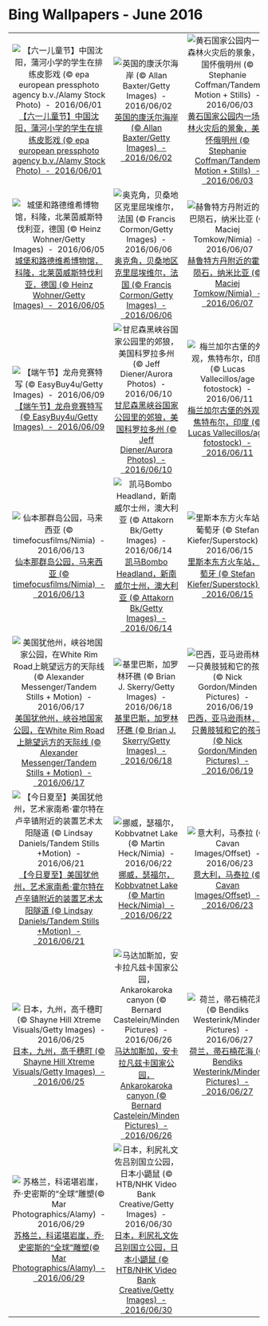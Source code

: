 # Bing Wallpapers - June 2016

| | | | |
|:-------------------------:|:-------------------------:|:-------------------------:|:-------------------------:|
| ![【六一儿童节】中国沈阳，蒲河小学的学生在排练皮影戏 (© epa european pressphoto agency b.v./Alamy Stock Photo)  -  2016/06/01](https://bing.ee123.net/img/cn/fhd/2016/06/01.jpg)[【六一儿童节】中国沈阳，蒲河小学的学生在排练皮影戏 (© epa european pressphoto agency b.v./Alamy Stock Photo)  -  2016/06/01](https://bing.ee123.net/img/cn/fhd/2016/06/01.jpg) | ![英国的康沃尔海岸 (© Allan Baxter/Getty Images)  -  2016/06/02](https://bing.ee123.net/img/cn/fhd/2016/06/02.jpg)[英国的康沃尔海岸 (© Allan Baxter/Getty Images)  -  2016/06/02](https://bing.ee123.net/img/cn/fhd/2016/06/02.jpg) | ![黄石国家公园内一场森林火灾后的景象，美国怀俄明州 (© Stephanie Coffman/Tandem Motion + Stills)  -  2016/06/03](https://bing.ee123.net/img/cn/fhd/2016/06/03.jpg)[黄石国家公园内一场森林火灾后的景象，美国怀俄明州 (© Stephanie Coffman/Tandem Motion + Stills)  -  2016/06/03](https://bing.ee123.net/img/cn/fhd/2016/06/03.jpg) | ![圣克利门蒂岛附近的巨型海藻森林，美国加利福尼亚州 (© Richard Hermann/Visuals Unlimited, Inc.)  -  2016/06/04](https://bing.ee123.net/img/cn/fhd/2016/06/04.jpg)[圣克利门蒂岛附近的巨型海藻森林，美国加利福尼亚州 (© Richard Hermann/Visuals Unlimited, Inc.)  -  2016/06/04](https://bing.ee123.net/img/cn/fhd/2016/06/04.jpg) |
| ![城堡和路德维希博物馆，科隆，北莱茵威斯特伐利亚，德国 (© Heinz Wohner/Getty Images)  -  2016/06/05](https://bing.ee123.net/img/cn/fhd/2016/06/05.jpg)[城堡和路德维希博物馆，科隆，北莱茵威斯特伐利亚，德国 (© Heinz Wohner/Getty Images)  -  2016/06/05](https://bing.ee123.net/img/cn/fhd/2016/06/05.jpg) | ![奥克角，贝桑地区克里屈埃维尔，法国 (© Francis Cormon/Getty Images)  -  2016/06/06](https://bing.ee123.net/img/cn/fhd/2016/06/06.jpg)[奥克角，贝桑地区克里屈埃维尔，法国 (© Francis Cormon/Getty Images)  -  2016/06/06](https://bing.ee123.net/img/cn/fhd/2016/06/06.jpg) | ![赫鲁特方丹附近的霍巴陨石，纳米比亚 (© Maciej Tomkow/Nimia)  -  2016/06/07](https://bing.ee123.net/img/cn/fhd/2016/06/07.jpg)[赫鲁特方丹附近的霍巴陨石，纳米比亚 (© Maciej Tomkow/Nimia)  -  2016/06/07](https://bing.ee123.net/img/cn/fhd/2016/06/07.jpg) | ![成年座头鲸，西尔瓦小海湾，南极洲 (© Robert Harding World Imagery/Offset)  -  2016/06/08](https://bing.ee123.net/img/cn/fhd/2016/06/08.jpg)[成年座头鲸，西尔瓦小海湾，南极洲 (© Robert Harding World Imagery/Offset)  -  2016/06/08](https://bing.ee123.net/img/cn/fhd/2016/06/08.jpg) |
| ![【端午节】龙舟竞赛特写 (© EasyBuy4u/Getty Images)  -  2016/06/09](https://bing.ee123.net/img/cn/fhd/2016/06/09.jpg)[【端午节】龙舟竞赛特写 (© EasyBuy4u/Getty Images)  -  2016/06/09](https://bing.ee123.net/img/cn/fhd/2016/06/09.jpg) | ![甘尼森黑峡谷国家公园里的郊狼，美国科罗拉多州 (© Jeff Diener/Aurora Photos)  -  2016/06/10](https://bing.ee123.net/img/cn/fhd/2016/06/10.jpg)[甘尼森黑峡谷国家公园里的郊狼，美国科罗拉多州 (© Jeff Diener/Aurora Photos)  -  2016/06/10](https://bing.ee123.net/img/cn/fhd/2016/06/10.jpg) | ![梅兰加尔古堡的外观，焦特布尔，印度 (© Lucas Vallecillos/age fotostock)  -  2016/06/11](https://bing.ee123.net/img/cn/fhd/2016/06/11.jpg)[梅兰加尔古堡的外观，焦特布尔，印度 (© Lucas Vallecillos/age fotostock)  -  2016/06/11](https://bing.ee123.net/img/cn/fhd/2016/06/11.jpg) | ![杜米托尔一处洞穴里的冰柱，黑山 (© Marko Radovanovic/Aurora Photos)  -  2016/06/12](https://bing.ee123.net/img/cn/fhd/2016/06/12.jpg)[杜米托尔一处洞穴里的冰柱，黑山 (© Marko Radovanovic/Aurora Photos)  -  2016/06/12](https://bing.ee123.net/img/cn/fhd/2016/06/12.jpg) |
| ![仙本那群岛公园，马来西亚 (© timefocusfilms/Nimia)  -  2016/06/13](https://bing.ee123.net/img/cn/fhd/2016/06/13.jpg)[仙本那群岛公园，马来西亚 (© timefocusfilms/Nimia)  -  2016/06/13](https://bing.ee123.net/img/cn/fhd/2016/06/13.jpg) | ![凯马Bombo Headland，新南威尔士州，澳大利亚 (© Attakorn Bk/Getty Images)  -  2016/06/14](https://bing.ee123.net/img/cn/fhd/2016/06/14.jpg)[凯马Bombo Headland，新南威尔士州，澳大利亚 (© Attakorn Bk/Getty Images)  -  2016/06/14](https://bing.ee123.net/img/cn/fhd/2016/06/14.jpg) | ![里斯本东方火车站，葡萄牙 (© Stefan Kiefer/Superstock)  -  2016/06/15](https://bing.ee123.net/img/cn/fhd/2016/06/15.jpg)[里斯本东方火车站，葡萄牙 (© Stefan Kiefer/Superstock)  -  2016/06/15](https://bing.ee123.net/img/cn/fhd/2016/06/15.jpg) | ![加斯佩半岛的皮尔斯巨石，魁北克，加拿大 (© Don Johnston/age fotostock)  -  2016/06/16](https://bing.ee123.net/img/cn/fhd/2016/06/16.jpg)[加斯佩半岛的皮尔斯巨石，魁北克，加拿大 (© Don Johnston/age fotostock)  -  2016/06/16](https://bing.ee123.net/img/cn/fhd/2016/06/16.jpg) |
| ![美国犹他州，峡谷地国家公园，在White Rim Road上眺望远方的天际线 (© Alexander Messenger/Tandem Stills + Motion)  -  2016/06/17](https://bing.ee123.net/img/cn/fhd/2016/06/17.jpg)[美国犹他州，峡谷地国家公园，在White Rim Road上眺望远方的天际线 (© Alexander Messenger/Tandem Stills + Motion)  -  2016/06/17](https://bing.ee123.net/img/cn/fhd/2016/06/17.jpg) | ![基里巴斯，加罗林环礁 (© Brian J. Skerry/Getty Images)  -  2016/06/18](https://bing.ee123.net/img/cn/fhd/2016/06/18.jpg)[基里巴斯，加罗林环礁 (© Brian J. Skerry/Getty Images)  -  2016/06/18](https://bing.ee123.net/img/cn/fhd/2016/06/18.jpg) | ![巴西，亚马逊雨林，一只黄肢狨和它的孩子 (© Nick Gordon/Minden Pictures)  -  2016/06/19](https://bing.ee123.net/img/cn/fhd/2016/06/19.jpg)[巴西，亚马逊雨林，一只黄肢狨和它的孩子 (© Nick Gordon/Minden Pictures)  -  2016/06/19](https://bing.ee123.net/img/cn/fhd/2016/06/19.jpg) | ![南非，长颈鹿 (© Lilly Husbands/Offset)  -  2016/06/20](https://bing.ee123.net/img/cn/fhd/2016/06/20.jpg)[南非，长颈鹿 (© Lilly Husbands/Offset)  -  2016/06/20](https://bing.ee123.net/img/cn/fhd/2016/06/20.jpg) |
| ![【今日夏至】美国犹他州，艺术家南希·霍尔特在卢辛镇附近的装置艺术太阳隧道 (© Lindsay Daniels/Tandem Stills +Motion)  -  2016/06/21](https://bing.ee123.net/img/cn/fhd/2016/06/21.jpg)[【今日夏至】美国犹他州，艺术家南希·霍尔特在卢辛镇附近的装置艺术太阳隧道 (© Lindsay Daniels/Tandem Stills +Motion)  -  2016/06/21](https://bing.ee123.net/img/cn/fhd/2016/06/21.jpg) | ![挪威，瑟福尔，Kobbvatnet Lake (© Martin Heck/Nimia)  -  2016/06/22](https://bing.ee123.net/img/cn/fhd/2016/06/22.jpg)[挪威，瑟福尔，Kobbvatnet Lake (© Martin Heck/Nimia)  -  2016/06/22](https://bing.ee123.net/img/cn/fhd/2016/06/22.jpg) | ![意大利，马泰拉 (© Cavan Images/Offset)  -  2016/06/23](https://bing.ee123.net/img/cn/fhd/2016/06/23.jpg)[意大利，马泰拉 (© Cavan Images/Offset)  -  2016/06/23](https://bing.ee123.net/img/cn/fhd/2016/06/23.jpg) | ![美国，加利福尼亚州，死亡谷国家公园的大沙丘 (© Don White/SuperStock/Alamy)  -  2016/06/24](https://bing.ee123.net/img/cn/fhd/2016/06/24.jpg)[美国，加利福尼亚州，死亡谷国家公园的大沙丘 (© Don White/SuperStock/Alamy)  -  2016/06/24](https://bing.ee123.net/img/cn/fhd/2016/06/24.jpg) |
| ![日本，九州，高千穗町 (© Shayne Hill Xtreme Visuals/Getty Images)  -  2016/06/25](https://bing.ee123.net/img/cn/fhd/2016/06/25.jpg)[日本，九州，高千穗町 (© Shayne Hill Xtreme Visuals/Getty Images)  -  2016/06/25](https://bing.ee123.net/img/cn/fhd/2016/06/25.jpg) | ![马达加斯加，安卡拉凡兹卡国家公园，Ankarokaroka canyon (© Bernard Castelein/Minden Pictures)  -  2016/06/26](https://bing.ee123.net/img/cn/fhd/2016/06/26.jpg)[马达加斯加，安卡拉凡兹卡国家公园，Ankarokaroka canyon (© Bernard Castelein/Minden Pictures)  -  2016/06/26](https://bing.ee123.net/img/cn/fhd/2016/06/26.jpg) | ![荷兰，帚石楠花海 (© Bendiks Westerink/Minden Pictures)  -  2016/06/27](https://bing.ee123.net/img/cn/fhd/2016/06/27.jpg)[荷兰，帚石楠花海 (© Bendiks Westerink/Minden Pictures)  -  2016/06/27](https://bing.ee123.net/img/cn/fhd/2016/06/27.jpg) | ![在智利与玻利维亚边界的雷勘克博火山 (© ESO/B. Tafreshi/REX/Shutterstock)  -  2016/06/28](https://bing.ee123.net/img/cn/fhd/2016/06/28.jpg)[在智利与玻利维亚边界的雷勘克博火山 (© ESO/B. Tafreshi/REX/Shutterstock)  -  2016/06/28](https://bing.ee123.net/img/cn/fhd/2016/06/28.jpg) |
| ![苏格兰，科诺堪岩崖，乔·史密斯的“全球”雕塑(© Mar Photographics/Alamy)  -  2016/06/29](https://bing.ee123.net/img/cn/fhd/2016/06/29.jpg)[苏格兰，科诺堪岩崖，乔·史密斯的“全球”雕塑(© Mar Photographics/Alamy)  -  2016/06/29](https://bing.ee123.net/img/cn/fhd/2016/06/29.jpg) | ![日本，利尻礼文佐吕别国立公园，日本小鼯鼠 (© HTB/NHK Video Bank Creative/Getty Images)  -  2016/06/30](https://bing.ee123.net/img/cn/fhd/2016/06/30.jpg)[日本，利尻礼文佐吕别国立公园，日本小鼯鼠 (© HTB/NHK Video Bank Creative/Getty Images)  -  2016/06/30](https://bing.ee123.net/img/cn/fhd/2016/06/30.jpg) |  |  |
